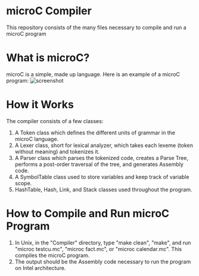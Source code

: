 # microC Compiler
This repository consists of the many files necessary to compile and run a microC program

# What is microC?
microC is a simple, made up language. Here is an example of a microC program:
![screenshot](compiler/sample.png)

# How it Works
The compiler consists of a few classes:
1. A Token class which defines the different units of grammar in the microC language.
2. A Lexer class, short for lexical analyzer, which takes each lexeme (token without meaning) and tokenizes it.
3. A Parser class which parses the tokenized code, creates a Parse Tree, performs a post-order traversal of the tree, and generates Assembly code. 
4. A SymbolTable class used to store variables and keep track of variable scope.
5. HashTable, Hash, Link, and Stack classes used throughout the program.

# How to Compile and Run microC Program
1. In Unix, in the "Compiler" directory, type "make clean", "make", and run "microc testcu.mc", "microc fact.mc", or "microc calendar.mc". This compiles the microC program.
2. The output should be the Assembly code necessary to run the program on Intel architecture.

